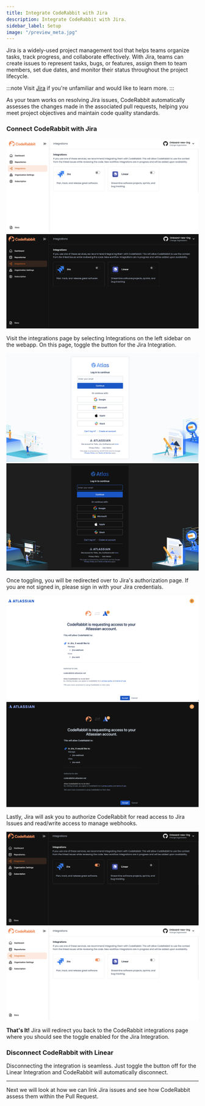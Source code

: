 ```yaml
---
title: Integrate CodeRabbit with Jira
description: Integrate CodeRabbit with Jira.
sidebar_label: Setup
image: "/preview_meta.jpg"
---
```


<head>
 <meta charSet="utf-8" />
  <meta name="title" content="Connect CodeRabbit with Jira" />
  <meta name="description" content="Integrate CodeRabbit with Jira" />

  <meta property="og:type" content="website" />
  <meta property="og:url" content="https://coderabbit.ai/" />
  <meta property="og:title" content="Connect CodeRabbit with Jira" />
  <meta property="og:description" content="CodeRabbit: AI-powered Code Reviews" />
  <meta property="og:image" content="/preview_meta.jpg" />

  <meta name="twitter:image" content="https://coderabbit.ai/preview_meta.jpg" />
  <meta name="twitter:card" content="summary_large_image" />
  <meta name="twitter:title" content="Connect CodeRabbit with Jira" />
  <meta name="twitter:description" content="CodeRabbit: AI-powered Code Reviews" />
</head>

Jira is a widely-used project management tool that helps teams organize tasks, track progress, and collaborate effectively. With Jira, teams can create issues to represent tasks, bugs, or features, assign them to team members, set due dates, and monitor their status throughout the project lifecycle.

:::note
Visit [Jira](https://www.atlassian.com/software/jira) if you're unfamiliar and would like to learn more.
:::

As your team works on resolving Jira issues, CodeRabbit automatically assesses the changes made in the associated pull requests, helping you meet project objectives and maintain code quality standards.

### Connect CodeRabbit with Jira

![Integrations Page](../images/cr-integrations-light.png#gh-light-mode-only)
![Integrations Page](../images/cr-integrations-dark.png#gh-dark-mode-only)

Visit the integrations page by selecting Integrations on the left sidebar on the webapp. On this page, toggle the button for the Jira Integration.

![Integrations Page](../images/Jira/jira-login-light.png#gh-light-mode-only)
![Integrations Page](../images/Jira/jira-login-dark.png#gh-dark-mode-only)

Once toggling, you will be redirected over to Jira's authorization page. If you are not signed in, please sign in with your Jira credentials.

![Integrations Page](../images/Jira/jira-auth-light.png#gh-light-mode-only)
![Integrations Page](../images/Jira/jira-auth-dark.png#gh-dark-mode-only)

Lastly, Jira will ask you to authorize CodeRabbit for read access to Jira Issues and read/write access to manage webhooks.

![Integrations Page](../images/Jira/jira-connected-dark.png#gh-dark-mode-only)
![Integrations Page](../images/Jira/jira-connected-light.png#gh-light-mode-only)

**That's It!** Jira will redirect you back to the CodeRabbit integrations page where you should see the toggle enabled for the Jira Integration.

### Disconnect CodeRabbit with Linear

Disconnecting the integration is seamless. Just toggle the button off for the Linear Integration and CodeRabbit will automatically disconnect.

---

Next we will look at how we can link Jira issues and see how CodeRabbit assess them within the Pull Request.
